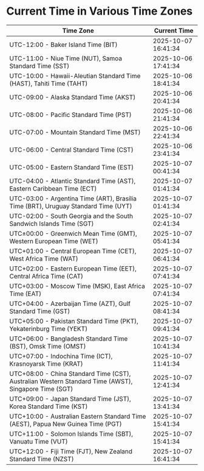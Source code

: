 # Current Time in Various Time Zones

| Time Zone | Current Time |
|-----------|--------------|
| UTC-12:00 - Baker Island Time (BIT) | 2025-10-07 16:41:34 |
| UTC-11:00 - Niue Time (NUT), Samoa Standard Time (SST) | 2025-10-06 17:41:34 |
| UTC-10:00 - Hawaii-Aleutian Standard Time (HAST), Tahiti Time (TAHT) | 2025-10-06 18:41:34 |
| UTC-09:00 - Alaska Standard Time (AKST) | 2025-10-06 20:41:34 |
| UTC-08:00 - Pacific Standard Time (PST) | 2025-10-06 21:41:34 |
| UTC-07:00 - Mountain Standard Time (MST) | 2025-10-06 22:41:34 |
| UTC-06:00 - Central Standard Time (CST) | 2025-10-06 23:41:34 |
| UTC-05:00 - Eastern Standard Time (EST) | 2025-10-07 00:41:34 |
| UTC-04:00 - Atlantic Standard Time (AST), Eastern Caribbean Time (ECT) | 2025-10-07 01:41:34 |
| UTC-03:00 - Argentina Time (ART), Brasília Time (BRT), Uruguay Standard Time (UYT) | 2025-10-07 01:41:34 |
| UTC-02:00 - South Georgia and the South Sandwich Islands Time (SGT) | 2025-10-07 02:41:34 |
| UTC±00:00 - Greenwich Mean Time (GMT), Western European Time (WET) | 2025-10-07 05:41:34 |
| UTC+01:00 - Central European Time (CET), West Africa Time (WAT) | 2025-10-07 06:41:34 |
| UTC+02:00 - Eastern European Time (EET), Central Africa Time (CAT) | 2025-10-07 07:41:34 |
| UTC+03:00 - Moscow Time (MSK), East Africa Time (EAT) | 2025-10-07 07:41:34 |
| UTC+04:00 - Azerbaijan Time (AZT), Gulf Standard Time (GST) | 2025-10-07 08:41:34 |
| UTC+05:00 - Pakistan Standard Time (PKT), Yekaterinburg Time (YEKT) | 2025-10-07 09:41:34 |
| UTC+06:00 - Bangladesh Standard Time (BST), Omsk Time (OMST) | 2025-10-07 10:41:34 |
| UTC+07:00 - Indochina Time (ICT), Krasnoyarsk Time (KRAT) | 2025-10-07 11:41:34 |
| UTC+08:00 - China Standard Time (CST), Australian Western Standard Time (AWST), Singapore Time (SGT) | 2025-10-07 12:41:34 |
| UTC+09:00 - Japan Standard Time (JST), Korea Standard Time (KST) | 2025-10-07 13:41:34 |
| UTC+10:00 - Australian Eastern Standard Time (AEST), Papua New Guinea Time (PGT) | 2025-10-07 15:41:34 |
| UTC+11:00 - Solomon Islands Time (SBT), Vanuatu Time (VUT) | 2025-10-07 15:41:34 |
| UTC+12:00 - Fiji Time (FJT), New Zealand Standard Time (NZST) | 2025-10-07 16:41:34 |
